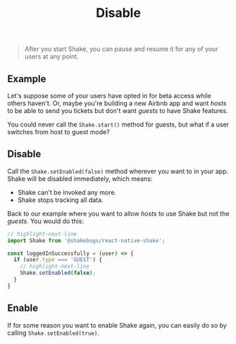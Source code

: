 ﻿---
id: disable
title: Disable
---

>After you start Shake, you can pause and resume it for any of your users at any point.

## Example

Let's suppose some of your users have opted in for beta access while others haven't.
Or, maybe you're building a new Airbnb app and want *hosts* to be able to send you tickets
but don't want *guests* to have Shake features.

You could never call the `Shake.start()` method for guests, but what if a user switches from host to guest mode?

## Disable
Call the `Shake.setEnabled(false)` method wherever you want to in your app. Shake will be disabled immediately, which means:

* Shake can't be invoked any more.
* Shake stops tracking all data.

Back to our example where you want to allow *hosts* to use Shake but not the *guests*. You would do this:

```javascript title="App.js"
// highlight-next-line
import Shake from '@shakebugs/react-native-shake';

const loggedInSuccessfully = (user) => {
  if (user.type === 'GUEST') {
    // highlight-next-line
    Shake.setEnabled(false);
  }
}
```

## Enable
If for some reason you want to enable Shake again, you can easily do so by calling `Shake.setEnabled(true)`.
